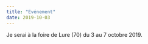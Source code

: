 ```yaml
---
title: "Evénement"
date: 2019-10-03
---
```


Je serai à la foire de Lure (70) du 3 au 7 octobre 2019.
